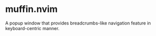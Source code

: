 # muffin.nvim

A popup window that provides breadcrumbs-like navigation feature in keyboard-centric manner.
